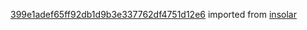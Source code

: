 [399e1adef65ff92db1d9b3e337762df4751d12e6](https://github.com/insolar/insolar/commit/399e1adef65ff92db1d9b3e337762df4751d12e6) imported from [insolar](https://github.com/insolar/insolar)
